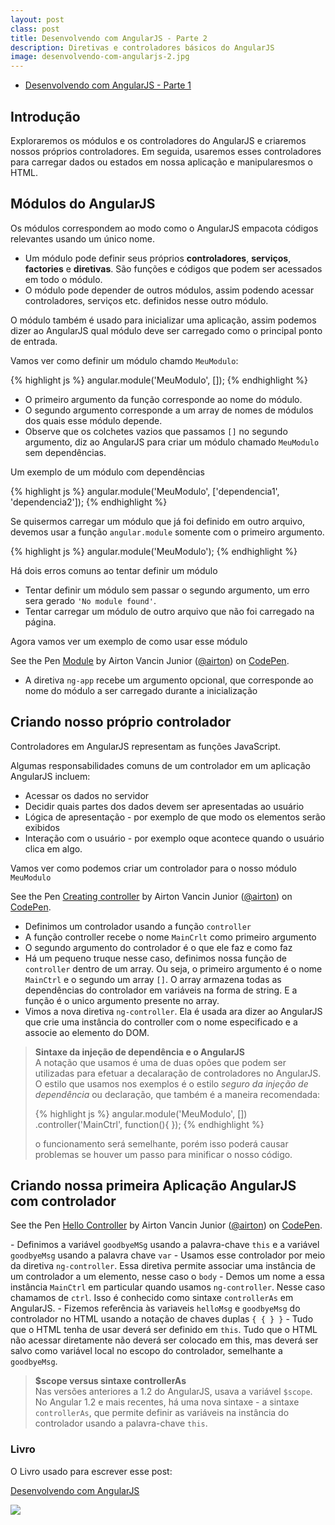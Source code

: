 ```yaml
---
layout: post
class: post
title: Desenvolvendo com AngularJS - Parte 2
description: Diretivas e controladores básicos do AngularJS
image: desenvolvendo-com-angularjs-2.jpg
---
```

- <a href="/blog/desenvolvendo-com-angularjs-parte1/">Desenvolvendo com AngularJS - Parte 1</a>

## Introdução ##

Exploraremos os módulos e os controladores do AngularJS e criaremos nossos próprios controladores. Em seguida, usaremos esses controladores para carregar dados ou estados em nossa aplicação e manipularesmos o HTML.

## Módulos do AngularJS ##

Os módulos correspondem ao modo como o AngularJS empacota códigos relevantes usando um único nome.

- Um módulo pode definir seus próprios **controladores**, **serviços**, **factories** e **diretivas**. São funções e códigos que podem ser acessados em todo o módulo.
- O módulo pode depender de outros módulos, assim podendo acessar controladores, serviços etc. definidos nesse outro módulo.

O módulo também é usado para inicializar uma aplicação, assim podemos dizer ao AngularJS qual módulo deve ser carregado como o principal ponto de entrada.

Vamos ver como definir um módulo chamdo <code>MeuModulo</code>:

{% highlight js %}
    angular.module('MeuModulo', []);
{% endhighlight %}

- O primeiro argumento da função corresponde ao nome do módulo.
- O segundo argumento corresponde a um array de nomes de módulos dos quais esse módulo depende.
- Observe que os colchetes vazios que passamos <code>[]</code> no segundo argumento, diz ao AngularJS para criar um módulo chamado <code>MeuModulo</code> sem dependências.

Um exemplo de um módulo com dependências

{% highlight js %}
    angular.module('MeuModulo', ['dependencia1', 'dependencia2']);
{% endhighlight %}

Se quisermos carregar um módulo que já foi definido em outro arquivo, devemos usar a função <code>angular.module</code> somente com o primeiro argumento.

{% highlight js %}
    angular.module('MeuModulo');
{% endhighlight %}

Há dois erros comuns ao tentar definir um módulo

- Tentar definir um módulo sem passar o segundo argumento, um erro sera gerado <code>'No module found'</code>.
- Tentar carregar um módulo de outro arquivo que não foi carregado na página.

Agora vamos ver um exemplo de como usar esse módulo

<p data-height="266" data-theme-id="9559" data-slug-hash="VLMPMp" data-default-tab="result" data-user="airton" class='codepen'>See the Pen <a href='http://codepen.io/airton/pen/VLMPMp/'>Module</a> by Airton Vancin Junior (<a href='http://codepen.io/airton'>@airton</a>) on <a href='http://codepen.io'>CodePen</a>.</p>
<script async src="//assets.codepen.io/assets/embed/ei.js"></script>

- A diretiva <code>ng-app</code> recebe um argumento opcional, que corresponde ao nome do módulo a ser carregado durante a inicialização

## Criando nosso próprio controlador ##

Controladores em AngularJS representam as funções JavaScript.

Algumas responsabilidades comuns de um controlador em um aplicação AngularJS incluem:

- Acessar os dados no servidor
- Decidir quais partes dos dados devem ser apresentadas ao usuário
- Lógica de apresentação - por exemplo de que modo os elementos serão exibidos
- Interação com o usuário - por exemplo oque acontece quando o usuário clica em algo.

Vamos ver como podemos criar um controlador para o nosso módulo <code>MeuModulo</code>

<p data-height="266" data-theme-id="9559" data-slug-hash="MwEJQM" data-default-tab="result" data-user="airton" class='codepen'>See the Pen <a href='http://codepen.io/airton/pen/MwEJQM/'>Creating controller</a> by Airton Vancin Junior (<a href='http://codepen.io/airton'>@airton</a>) on <a href='http://codepen.io'>CodePen</a>.</p>
<script async src="//assets.codepen.io/assets/embed/ei.js"></script>

- Definimos um controlador usando a função <code>controller</code>
- A função controller recebe o nome <code>MainCrlt</code> como primeiro argumento
- O segundo argumento do controlador é o que ele faz e como faz
- Há um pequeno truque nesse caso, definimos nossa função de <code>controller</code> dentro de um array. Ou seja, o primeiro argumento é o nome <code>MainCtrl</code> e o segundo um array <code>[]</code>. O array armazena todas as dependências do controlador em variáveis na forma de string. E a função é o unico argumento presente no array.
- Vimos a nova diretiva <code>ng-controller</code>. Ela é usada ara dizer ao AngularJS que crie uma instância do controller com o nome especificado e a associe ao elemento do DOM.

<blockquote>
    <p><b>Sintaxe da injeção de dependência e o AngularJS</b><br>
    A notação que usamos é uma de duas opões que podem ser utilizadas para efetuar a decalaração de controladores no AngularJS. O estilo que usamos nos exemplos é o estilo <i>seguro da injeção de dependência</i> ou declaração, que também é a maneira recomendada:</p>

{% highlight js %}
angular.module('MeuModulo', [])
    .controller('MainCtrl', function(){
});
{% endhighlight %}
    <p>o funcionamento será semelhante, porém isso poderá causar problemas se houver um passo para minificar o nosso código.</p>

</blockquote>

## Criando nossa primeira Aplicação AngularJS com controlador ##

<p data-height="266" data-theme-id="9559" data-slug-hash="QbObxg" data-default-tab="result" data-user="airton" class='codepen'>See the Pen <a href='http://codepen.io/airton/pen/QbObxg/'>Hello Controller</a> by Airton Vancin Junior (<a href='http://codepen.io/airton'>@airton</a>) on <a href='http://codepen.io'>CodePen</a>.</p>
<script async src="//assets.codepen.io/assets/embed/ei.js"></script>
- Definimos a variável <code>goodbyeMSg</code> usando a palavra-chave <code>this</code> e a variável <code>goodbyeMsg</code> usando a palavra chave <code>var</code>
- Usamos esse controlador por meio da diretiva <code>ng-controller</code>. Essa diretiva permite associar uma instância de um controlador a um elemento, nesse caso o <code>body</code>
- Demos um nome a essa instância <code>MainCtrl</code> em particular quando usamos <code>ng-controller</code>. Nesse caso chamamos de <code>ctrl</code>. Isso é conhecido como sintaxe <code>controllerAs</code> em AngularJS.
- Fizemos referência às variaveis <code>helloMsg</code> e <code>goodbyeMsg</code> do controlador no HTML usando a notação de chaves duplas <code>{ { } }</code>
- Tudo que o HTML tenha de usar deverá ser definido em <code>this</code>. Tudo que o HTML não acessar diretamente não deverá ser colocado em this, mas deverá ser salvo como variável local no escopo do controlador, semelhante a <code>goodbyeMsg</code>.

<blockquote>
    <p><b>$scope versus sintaxe controllerAs</b><br>
        Nas versões anteriores a 1.2 do AngularJS, usava a variável <code>$scope</code>. No Angular 1.2 e mais recentes, há uma nova sintaxe - a sintaxe <code>controllerAs</code>, que permite definir as variáveis na instância do controlador usando a palavra-chave <code>this</code>.
    </p>
</blockquote>

### Livro ###
O Livro usado para escrever esse post:

<a target="_blank" href="https://www.amazon.com.br/gp/product/8575224093/ref=as_li_tl?ie=UTF8&camp=1789&creative=9325&creativeASIN=8575224093&linkCode=as2&tag=avancin-20&linkId=57a2a7491187bac25f0b697336b4810b">Desenvolvendo com AngularJS</a><img src="//ir-br.amazon-adsystem.com/e/ir?t=avancin-20&l=am2&o=33&a=8575224093" width="1" height="1" border="0" alt="" style="border:none !important; margin:0px !important;" />
<br/>  
<div class="books">
<a class="books__item" href="https://www.amazon.com.br/gp/product/8575224093/ref=as_li_ss_il?ie=UTF8&linkCode=li3&tag=avancin-20&linkId=9bb7d1928c71ef92382da430e7418240" target="_blank"><img border="0" src="//ws-na.amazon-adsystem.com/widgets/q?_encoding=UTF8&ASIN=8575224093&Format=_SL250_&ID=AsinImage&MarketPlace=BR&ServiceVersion=20070822&WS=1&tag=avancin-20" ></a><img src="https://ir-br.amazon-adsystem.com/e/ir?t=avancin-20&l=li3&o=33&a=8575224093" width="1" height="1" border="0" alt="" style="border:none !important; margin:0px !important;" />
<img src="//ir-br.amazon-adsystem.com/e/ir?t=avancin-20&l=am2&o=33&a=8575224093" width="1" height="1" border="0" alt="" />
</div>